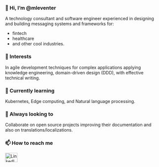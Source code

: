 <h3 align="left">👋 Hi, I’m @mleventer</h3>
<p align="left">A technology consultant and software engineer experienced in designing and building messaging systems and frameworks for:
<ul><li>fintech</li><li>healthcare</li><li>and other cool industries.</li></ul></p>

<h3 align="left">👀 Interests</h3> 
<p align="left">In agile development techniques for complex applications applying knowledge engineering, domain-driven design (DDD), with effective technical writing.</p>

<h3 align="left">🌱 Currently learning</h3>
<p align="left">Kubernetes, Edge computing, and Natural language processing.</p>

<h3 align="left">💞️ Always looking to</h3>
<p align="left">Collaborate on open source projects improving their documentation and also on translations/localizations.</p>

<h3 align="left">📫 How to reach me</h3>
<a href="https://www.linkedin.com/in/mauricioleventer/" target="_blank"><img align="center" src="https://cdn.jsdelivr.net/npm/simple-icons@3.0.1/icons/linkedin.svg" alt="LinkedIn" height="30" width="40" /></a>


<!---
mleventer/mleventer is a ✨ special ✨ repository because its `README.md` (this file) appears on your GitHub profile.
You can click the Preview link to take a look at your changes.
--->
